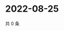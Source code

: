 # 2022-08-25

共 0 条

<!-- BEGIN WEIBO -->
<!-- 最后更新时间 Thu Aug 25 2022 05:14:48 GMT+0800 (China Standard Time) -->

<!-- END WEIBO -->
